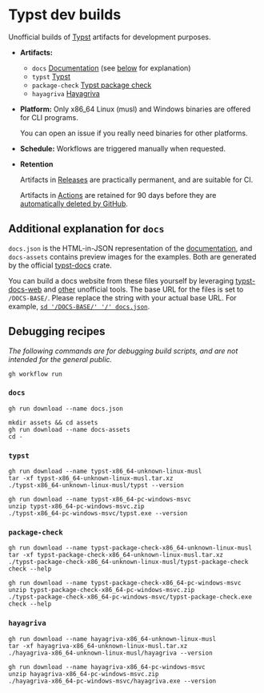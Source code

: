 # Typst dev builds

Unofficial builds of [Typst](https://typst.app/home) artifacts for development purposes.

- **Artifacts:**

  - `docs` [Documentation](https://typst.app/docs/) (see [below](#additional-explanation-for-docs) for explanation)
  - `typst` [Typst](https://typst.app/open-source/#download)
  - `package-check` [Typst package check](https://github.com/typst/package-check)
  - `hayagriva` [Hayagriva](https://github.com/typst/hayagriva)

- **Platform:** Only x86_64 Linux (musl) and Windows binaries are offered for CLI programs.

  You can open an issue if you really need binaries for other platforms.

- **Schedule:** Workflows are triggered manually when requested.

- **Retention**

  Artifacts in [Releases](https://github.com/typst-community/dev-builds/releases/) are practically permanent, and are suitable for CI.

  Artifacts in [Actions](https://github.com/typst-community/dev-builds/actions) are retained for 90 days before they are [automatically deleted by GitHub](https://docs.github.com/en/organizations/managing-organization-settings/configuring-the-retention-period-for-github-actions-artifacts-and-logs-in-your-organization).

## Additional explanation for `docs`

`docs.json` is the HTML-in-JSON representation of the [documentation](https://typst.app/docs/), and `docs-assets` contains preview images for the examples. Both are generated by the official [typst-docs](https://github.com/typst/typst/blob/main/docs/Cargo.toml#L2) crate.

You can build a docs website from these files yourself by leveraging [typst-docs-web](https://github.com/typst-community/typst-docs-web) and [other](https://ydx-2147483647.github.io/best-of-typst/#docs-infra) unofficial tools.
The base URL for the files is set to `/DOCS-BASE/`. Please replace the string with your actual base URL. For example, [`sd '/DOCS-BASE/' '/' docs.json`](https://webinstall.dev/sd/).


## Debugging recipes

_The following commands are for debugging build scripts, and are not intended for the general public._

```shell
gh workflow run
```

### `docs`

```shell
gh run download --name docs.json

mkdir assets && cd assets
gh run download --name docs-assets
cd -
```


### `typst`

```shell
gh run download --name typst-x86_64-unknown-linux-musl
tar -xf typst-x86_64-unknown-linux-musl.tar.xz
./typst-x86_64-unknown-linux-musl/typst --version

gh run download --name typst-x86_64-pc-windows-msvc
unzip typst-x86_64-pc-windows-msvc.zip
./typst-x86_64-pc-windows-msvc/typst.exe --version
```

### `package-check`

```shell
gh run download --name typst-package-check-x86_64-unknown-linux-musl
tar -xf typst-package-check-x86_64-unknown-linux-musl.tar.xz
./typst-package-check-x86_64-unknown-linux-musl/typst-package-check check --help

gh run download --name typst-package-check-x86_64-pc-windows-msvc
unzip typst-package-check-x86_64-pc-windows-msvc.zip
./typst-package-check-x86_64-pc-windows-msvc/typst-package-check.exe check --help
```

### `hayagriva`

```shell
gh run download --name hayagriva-x86_64-unknown-linux-musl
tar -xf hayagriva-x86_64-unknown-linux-musl.tar.xz
./hayagriva-x86_64-unknown-linux-musl/hayagriva --version

gh run download --name hayagriva-x86_64-pc-windows-msvc
unzip hayagriva-x86_64-pc-windows-msvc.zip
./hayagriva-x86_64-pc-windows-msvc/hayagriva.exe --version
```
